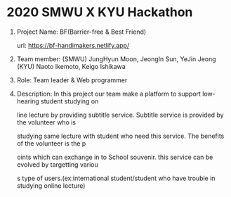 # 2020 SMWU X KYU Hackathon

1. Project Name: BF(Barrier-free & Best Friend)

   url: https://bf-handimakers.netlify.app/

2. Team member: (SMWU) JungHyun Moon, JeongIn Sun, YeJin Jeong (KYU) Naoto Ikemoto, Keigo Ishikawa

3. Role: Team leader & Web programmer 

4. Description: In this project our team make a platform to support low-hearing student studying on

   line lecture by providing subtitle service. Subtitle service is provided by the volunteer who is 
   
   studying same lecture with student who need this service. The benefits of the volunteer is the p
   
   oints which can exchange in to School souvenir. this service can be evolved by targetting variou
   
   s type of users.(ex:international student/student who have trouble in studying online lecture)
